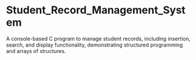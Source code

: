 # Student_Record_Management_System
A console-based C program to manage student records, including insertion, search, and display functionality, demonstrating structured programming and arrays of structures.
